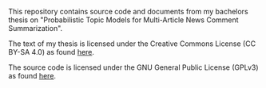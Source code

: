 This repository contains source code and documents from my bachelors thesis on "Probabilistic Topic Models for Multi-Article News Comment Summarization".

The text of my thesis is licensed under the Creative Commons License (CC BY-SA 4.0) as found [here](https://creativecommons.org/licenses/by-sa/4.0/).

The source code is licensed under the GNU General Public License (GPLv3) as found [here](https://www.gnu.org/licenses/gpl-3.0.en.html).
